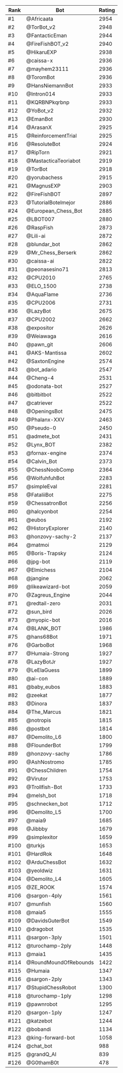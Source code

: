 Rank|Bot|Rating
---|---|---
#1|@Africaata|2954
#2|@TorBot_v2|2948
#3|@FantacticEman|2944
#4|@FireFishBOT_v2|2940
#5|@HikaruEXP|2938
#6|@caissa-x|2936
#7|@mayhem23111|2936
#8|@ToromBot|2936
#9|@HansNiemannBot|2933
#10|@Intron014|2933
#11|@KQRBNPkqrbnp|2933
#12|@YoBot_v2|2932
#13|@EmanBot|2930
#14|@ArasanX|2925
#15|@ReinforcementTrial|2925
#16|@ResoluteBot|2924
#17|@RipTorn|2921
#18|@MastacticaTeoriabot|2919
#19|@TorBot|2918
#20|@yorubachess|2915
#21|@MagnusEXP|2903
#22|@FireFishBOT|2897
#23|@TutorialBotelmejor|2886
#24|@European_Chess_Bot|2885
#25|@LBOT007|2880
#26|@RaspFish|2873
#27|@Lili-ai|2872
#28|@blundar_bot|2862
#29|@Mr_Chess_Berserk|2862
#30|@caissa-ai|2822
#31|@peonasesino71|2813
#32|@CPU2010|2765
#33|@ELO_1500|2738
#34|@AquaFlame|2736
#35|@CPU2006|2731
#36|@LazyBot|2675
#37|@CPU2002|2662
#38|@expositor|2626
#39|@Weiawaga|2616
#40|@pawn_git|2606
#41|@AKS-Mantissa|2602
#42|@SaxtonEngine|2574
#43|@bot_adario|2547
#44|@Cheng-4|2531
#45|@odonata-bot|2527
#46|@bitbitbot|2522
#47|@catriever|2522
#48|@OpeningsBot|2475
#49|@Phalanx-XXV|2463
#50|@Pseudo-0|2450
#51|@admete_bot|2431
#52|@Lynx_BOT|2382
#53|@fornax-engine|2374
#54|@Calvin_Bot|2373
#55|@ChessNoobComp|2364
#56|@WolfuhfuhBot|2283
#57|@simpleEval|2281
#58|@FataliiBot|2275
#59|@ChessatronBot|2256
#60|@halcyonbot|2254
#61|@eubos|2192
#62|@HistoryExplorer|2140
#63|@honzovy-sachy-2|2137
#64|@matmoi|2129
#65|@Boris-Trapsky|2124
#66|@jpg-bot|2119
#67|@Elmichess|2104
#68|@jangine|2062
#69|@likeawizard-bot|2059
#70|@Zagreus_Engine|2044
#71|@redtail-zero|2031
#72|@sun_bird|2026
#73|@myopic-bot|2016
#74|@BLANK_BOT|1986
#75|@hans68Bot|1971
#76|@GarboBot|1968
#77|@Humaia-Strong|1927
#78|@LazyBotJr|1927
#79|@LeElaGuess|1899
#80|@ai-con|1889
#81|@baby_eubos|1883
#82|@zeekat|1877
#83|@Dinora|1837
#84|@The_Marcus|1821
#85|@notropis|1815
#86|@postbot|1814
#87|@Demolito_L6|1800
#88|@FlounderBot|1799
#89|@honzovy-sachy|1786
#90|@AshNostromo|1785
#91|@ChessChildren|1754
#92|@Virutor|1753
#93|@Trollfish-Bot|1733
#94|@melsh_bot|1718
#95|@schnecken_bot|1712
#96|@Demolito_L5|1700
#97|@maia9|1685
#98|@Jibbby|1679
#99|@simplexitor|1659
#100|@turkjs|1653
#101|@HardRok|1648
#102|@ArduChessBot|1632
#103|@yeoldwiz|1631
#104|@Demolito_L4|1605
#105|@ZE_ROOK|1574
#106|@sargon-4ply|1561
#107|@munfish|1560
#108|@maia5|1555
#109|@DavidsGuterBot|1549
#110|@dragobot|1535
#111|@sargon-3ply|1501
#112|@turochamp-2ply|1448
#113|@maia1|1435
#114|@RoundMoundOfRebounds|1422
#115|@Humaia|1347
#116|@sargon-2ply|1343
#117|@StupidChessRobot|1300
#118|@turochamp-1ply|1298
#119|@pawnrobot|1295
#120|@sargon-1ply|1247
#121|@katzebot|1244
#122|@bobandi|1134
#123|@king-forward-bot|1058
#124|@chat_bot|988
#125|@grandQ_AI|839
#126|@G0thamB0t|478
